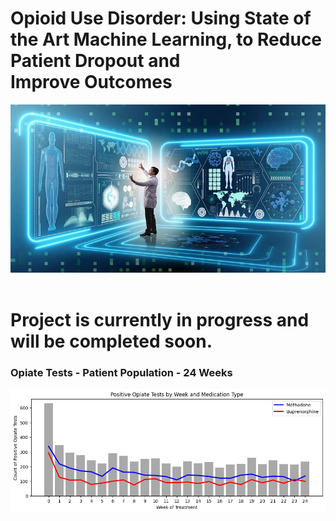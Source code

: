 # Opioid Use Disorder: Using State of the Art Machine Learning, to Reduce Patient Dropout and Improve Outcomes


<div align="center">
    <img src="images/cover.jpg" alt="Opioid Use Disorder Treatment Study">
</div>

<br>

# Project is currently in progress and will be completed soon.

### Opiate Tests - Patient Population - 24 Weeks
![Opioid Use Disorder Treatment Study](images/tests.png)


